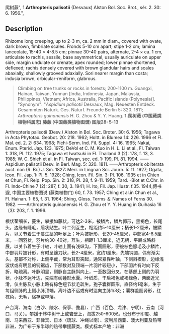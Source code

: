 爬树蕨",
1.**Arthropteris palisotii** (Desvaux) Alston Bol. Soc. Brot., sér. 2. 30: 6. 1956.",

## Description
Rhizome long creeping, up to 2-3 m, ca. 2 mm in diam., covered with ovate, dark brown, fimbriate scales. Fronds 5-10 cm apart; stipe 1-2 cm; lamina lanceolate, 15-40 × 4-8.5 cm; pinnae 30-40 pairs, alternate, 2-4 × ca. 1 cm, articulate to rachis, sessile, base asymmetrical, usually auriculate on upper side, margin undulate or crenate, apex rounded; lower pinnae shortened, deflexed; rachis densely covered with brown glandular hairs and scales abaxially, shallowly grooved adaxially. Sori nearer margin than costa; indusia brown, orbicular-reniform, glabrous.

> Climbing on tree trunks or rocks in forests; 200-1100 m. Guangxi, Hainan, Taiwan, Yunnan [India, Indonesia, Japan, Malaysia, Philippines, Vietnam; Africa, Australia, Pacific islands (Polynesia)].
  "Synonym": "*Aspidium palisotii* Desvaux, Mag. Neuesten Entdeck. Gesammten Naturk. Ges. Naturf. Freunde Berlin 5: 320. 1811; *Arthropteris guinanensis* H. G. Zhou &amp; Y. Y. Huang.
**1.爬树蕨 (中国蕨类植物科属志) 藤蕨 (中国蕨类植物图谱) 图版28: 5-13**

Arthropteris palisotii (Desv.) Alston in Bol. Soc. Broter. 30: 6. 1956; Tagawa in Acta Phytotax. Geobot. 20: 218. 1962; Holtt. in Blumea 14: 226. 1966 et Fl. Mal. ed. 2. 2: 634. 1968; Pichi-Serm. Ind. Fil. Suppl. 4: 16. 1965; Nakai, Enum. Pterid. Jap. 123. 1975; DeVol et C. M. Kuo in H. L. Li et al., Fl. Taiwan 1: 318, Pl. 112. 1975; Tagawa et Iwatsuki in Fl. Thailand 3 (2): 178, f. 13, 3. 1985; W. C. Shieh et al. in Fl. Taiwan, sec. ed. 1: 199, Pl. 81. 1994. ——Aspidium palisotii Desv. in Berl. Mag. 5: 320. 1811. ——Arthropteris obliterata auct. non (R. Br.) J. Sm. 1827: Merr. in Lingnan Sci. Journ. 5: 11. 1927; Ogata, Icon. Fil. Jap. 1: Pl. 5. 1928; Ching, Icon. Fil. Sin. 3: Pl. 106. 1935 et in Chien et Chun, Fl. Reip. Pop. Sin. 2: 318, Pl. 28, f. 9-11. 1959; Tard. -Blot et C.Chr. in Fl. Indo-Chine 7 (2): 287, f. 30, 3. 1941; H. Ito, Fil. Jap. Illustr. f.35. 1944;傅书遐, 中国主要植物图说 (蕨类植物门) 60, f. 73. 1957; Ching et al.in Chun et al., Fl. Hainan. 1: 65, f. 31. 1964; Shing, Gloss. Terms ＆ Names of Ferns 30. 1982. ——Arthropteris guinanensis H. G. Zhou et Y. Y. Huang in Guihasia 16（3): 203, f. 1. 1996.

根状茎细长，蔓生，攀援如藤状，可达2-3米，被鳞片，鳞片卵形，黑褐色，长尾头，边缘有睫毛，盾状贴生。叶二列互生，相距约5-10厘米；柄长1-2厘米，被鳞片，以关节着生于蔓生茎的叶足上；叶片披针形，长20-45厘米，中部宽4-8.5厘米，一回羽状，羽片约30-40对，互生，相距1-1.3厘米，近无柄，平展或略斜展，以关节着生于叶轴，叶轴上面有浅纵沟，下面圆形，密被棕色腺毛及小鳞片，中部羽片披针形，有时呈镰刀状，长2-4厘米，宽约1厘米，先端钝圆，偶有渐尖头，基部不对称，上侧平截，常为耳形突起，通常紧靠叶轴，下侧斜楔形，边缘浅波状或有明显的钝锯齿，下部数对及顶端一片羽片较短小，下部羽片有时向下反折，略疏离。叶脉明显，侧脉自主脉斜向上，一至数回分叉，在基部上侧的为羽状，小脉不达叶边，先端有纺锤形水囊。叶纸质，干后褐色或褐绿色，两面近光滑，仅主脉及小脉上略有棕色短节状毛疏生。孢子囊群圆形，直径约1毫米，生于每组侧脉的上侧小脉顶端，离叶边不远或有时达向主脉1/3处；囊群盖圆肾形，红棕色，无毛，宿存或早落。

产台湾、海南（白沙、陵水、保亭、儋县）、广西（百色、龙津、宁明）、云南（河口、马关）。攀援于林中树干上或岩壁上，海拔250-600米。也分布于印度、越南、马来西亚、菲律宾、日本（琉球、冲绳以南）、波利尼西亚、澳大利亚及热带非洲，为广布于东半球的热带攀援蕨类。模式标本产地：非洲
